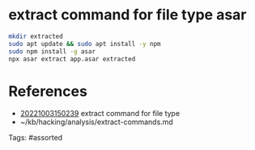 # extract command for file type asar
```bash
mkdir extracted
sudo apt update && sudo apt install -y npm
sudo npm install -g asar
npx asar extract app.asar extracted
```

# References
- [20221003150239](/zet/20221003150239/) extract command for file type
- ~/kb/hacking/analysis/extract-commands.md

Tags:
    #assorted


